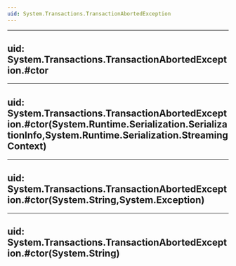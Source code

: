 ```yaml
---
uid: System.Transactions.TransactionAbortedException
---
```


---
uid: System.Transactions.TransactionAbortedException.#ctor
---

---
uid: System.Transactions.TransactionAbortedException.#ctor(System.Runtime.Serialization.SerializationInfo,System.Runtime.Serialization.StreamingContext)
---

---
uid: System.Transactions.TransactionAbortedException.#ctor(System.String,System.Exception)
---

---
uid: System.Transactions.TransactionAbortedException.#ctor(System.String)
---
